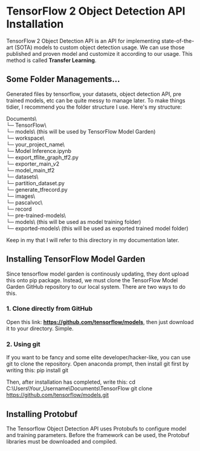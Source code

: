 # TensorFlow 2 Object Detection API Installation
TensorFlow 2 Object Detection API is an API for implementing state-of-the-art (SOTA) models to custom object detection usage. We can use those published and proven model and customize it according to our usage. This method is called **Transfer Learning**.
## Some Folder Managements...
Generated files by tensorflow, your datasets, object detection API, pre trained models, etc can be quite messy to manage later. To make things tidier, I recommend you the folder structure I use. Here's my structure:

  Documents\  
  └─ TensorFlow\  
    └─ models\ (this will be used by TensorFlow Model Garden)  
    └─ workspace\  
      └─ your_project_name\  
         └─ Model Inference.ipynb  
         └─ export_tflite_graph_tf2.py  
         └─ exporter_main_v2  
         └─ model_main_tf2  
         └─ datasets\  
            └─ partition_dataset.py  
            └─ generate_tfrecord.py  
            └─ images\  
            └─ pascalvoc\  
            └─ record  
         └─ pre-trained-models\  
         └─ models\ (this will be used as model training folder)  
         └─ exported-models\ (this will be used as exported trained model folder)
         
Keep in my that I will refer to this directory in my documentation later.
## Installing TensorFlow Model Garden
Since tensorflow model garden is continously updating, they dont upload this onto pip package. Instead, we must clone the TensorFlow Model Garden GitHub repository to our local system. There are two ways to do this.
### 1. Clone directly from GitHub
Open this link: **https://github.com/tensorflow/models**, then just download it to your directory. Simple.
### 2. Using git
If you want to be fancy and some elite developer/hacker-like, you can use git to clone the repository. Open anaconda prompt, then install git first by writing this:
  pip install git
  
Then, after installation has completed, write this:
  cd C:\Users\Your_Username\Documents\TensorFlow
  git clone https://github.com/tensorflow/models.git
  
## Installing Protobuf
The Tensorflow Object Detection API uses Protobufs to configure model and training parameters. Before the framework can be used, the Protobuf libraries must be downloaded and compiled.
